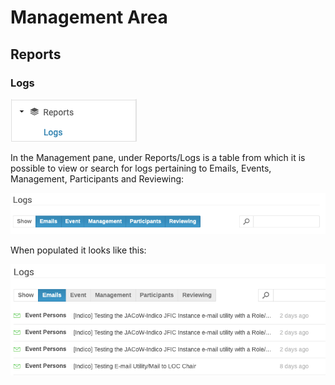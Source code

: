 # Management Area

## Reports

### Logs

![](img/reports_logs_1.png)

In the Management pane, under Reports/Logs is a table
from which it is possible to view or search for logs
pertaining to Emails, Events, Management, Participants
and Reviewing:

![](img/reports_logs_2.png)

When populated it looks like this:

![](img/reports_logs_3.png)
